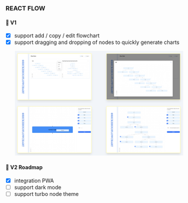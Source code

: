 ### REACT FLOW

#### 🌟 V1

- [x] support add / copy / edit flowchart
- [x] support dragging and dropping of nodes to quickly generate charts

<div style="text-align: center;">
 <img src="./preview/v1/v1.png" width="90%" />
</div>


#### 🌈 V2 Roadmap

- [x] integration PWA
- [ ] support dark mode
- [ ] support turbo node theme

